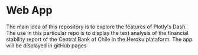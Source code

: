 # Web App
The main idea of this repository is to explore the features of Plotly's Dash. The use in this particular repo is to display the text analysis of the financial stability report of the Central Bank of Chile in the Heroku plataform. The app will be displayed in gitHub pages

